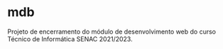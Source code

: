 # mdb
Projeto de encerramento do módulo de desenvolvimento web do curso Técnico de Informática SENAC 2021/2023.
